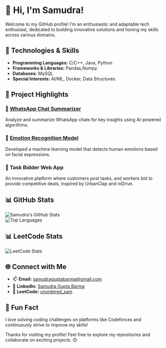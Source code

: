 # 👋 Hi, I'm Samudra!

Welcome to my GitHub profile! I’m an enthusiastic and adaptable tech enthusiast, dedicated to building innovative solutions and honing my skills across various domains.  

## 🔧 Technologies & Skills  
- **Programming Languages:** C/C++, Java, Python 
- **Frameworks & Libraries:** Pandas,Numpy  
- **Databases:** MySQL  
- **Special Interests:** AI/ML, Docker, Data Structures 

## 🌟 Project Highlights  
### 🚀 [WhatsApp Chat Summarizer](https://github.com/samudra-07/whatsapp-chat-summarizer)  
Analyze and summarize WhatsApp chats for key insights using AI-powered algorithms.  

### 🤖 [Emotion Recognition Model](https://github.com/samudra-07/emotion-detection-using-facial-expression) 
Developed a machine learning model that detects human emotions based on facial expressions.  

### 🔧 Task Bidder Web App  
An innovative platform where customers post tasks, and workers bid to provide competitive deals, inspired by UrbanClap and inDrive.  

## 📊 GitHub Stats  
![Samudra's GitHub Stats](https://github-readme-stats.vercel.app/api?username=samudra-07&show_icons=true&theme=radical)  
![Top Languages](https://github-readme-stats.vercel.app/api/top-langs/?username=samudra-07&layout=compact&theme=radical)  

## 📊 LeetCode Stats  
![LeetCode Stats](https://img.shields.io/badge/LeetCode%20Solved-300-green)  

## 🌐 Connect with Me  
- 📫 **Email:** [samudraguptabarma@gmail.com](mailto:samudraguptabarma@gmail.com)  
- 💼 **LinkedIn:** [Samudra Gupta Barma](https://www.linkedin.com/in/samudragupta-barma-62a118245)  
- 🧩 **LeetCode:** [unordered_sam](https://leetcode.com/unordered_sam)  

## 📌 Fun Fact  
I love solving coding challenges on platforms like Codeforces and continuously strive to improve my skills!  

Thanks for visiting my profile! Feel free to explore my repositories and collaborate on exciting projects. 😊
